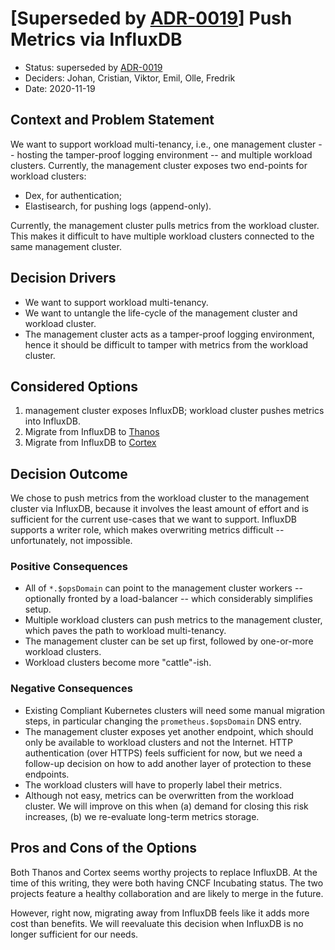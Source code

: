 # [Superseded by [ADR-0019](0019-push-metrics-via-thanos.md)] Push Metrics via InfluxDB

* Status: superseded by [ADR-0019](0019-push-metrics-via-thanos.md)
* Deciders: Johan, Cristian, Viktor, Emil, Olle, Fredrik
* Date: 2020-11-19

## Context and Problem Statement

We want to support workload multi-tenancy, i.e., one management cluster -- hosting the tamper-proof logging environment -- and multiple workload clusters. Currently, the management cluster exposes two end-points for workload clusters:

* Dex, for authentication;
* Elastisearch, for pushing logs (append-only).

Currently, the management cluster pulls metrics from the workload cluster. This makes it difficult to have multiple workload clusters connected to the same management cluster.

## Decision Drivers

* We want to support workload multi-tenancy.
* We want to untangle the life-cycle of the management cluster and workload cluster.
* The management cluster acts as a tamper-proof logging environment, hence it should be difficult to tamper with metrics from the workload cluster.

## Considered Options

1. management cluster exposes InfluxDB; workload cluster pushes metrics into InfluxDB.
2. Migrate from InfluxDB to [Thanos](https://thanos.io/)
3. Migrate from InfluxDB to [Cortex](https://github.com/cortexproject/cortex)

## Decision Outcome

We chose to push metrics from the workload cluster to the management cluster via InfluxDB, because it involves the least amount of effort and is sufficient for the current use-cases that we want to support. InfluxDB supports a writer role, which makes overwriting metrics difficult -- unfortunately, not impossible.

### Positive Consequences

* All of `*.$opsDomain` can point to the management cluster workers -- optionally fronted by a load-balancer -- which considerably simplifies setup.
* Multiple workload clusters can push metrics to the management cluster, which paves the path to workload multi-tenancy.
* The management cluster can be set up first, followed by one-or-more workload clusters.
* Workload clusters become more "cattle"-ish.

### Negative Consequences

* Existing Compliant Kubernetes clusters will need some manual migration steps, in particular changing the `prometheus.$opsDomain` DNS entry.
* The management cluster exposes yet another endpoint, which should only be available to workload clusters and not the Internet. HTTP authentication (over HTTPS) feels sufficient for now, but we need a follow-up decision on how to add another layer of protection to these endpoints.
* The workload clusters will have to properly label their metrics.
* Although not easy, metrics can be overwritten from the workload cluster. We will improve on this when (a) demand for closing this risk increases, (b) we re-evaluate long-term metrics storage.

## Pros and Cons of the Options

Both Thanos and Cortex seems worthy projects to replace InfluxDB. At the time of this writing, they were both having CNCF Incubating status. The two projects feature a healthy collaboration and are likely to merge in the future.

However, right now, migrating away from InfluxDB feels like it adds more cost than benefits. We will reevaluate this decision when InfluxDB is no longer sufficient for our needs.
